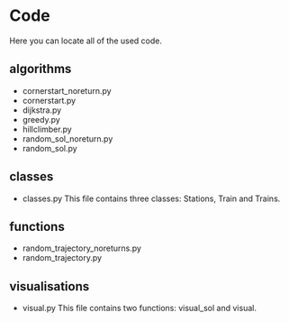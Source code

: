 # Code
Here you can locate all of the used code.

## algorithms
* cornerstart_noreturn.py
* cornerstart.py
* dijkstra.py
* greedy.py
* hillclimber.py
* random_sol_noreturn.py
* random_sol.py

## classes
* classes.py
This file contains three classes: Stations, Train and Trains.

## functions
* random_trajectory_noreturns.py
* random_trajectory.py

## visualisations
* visual.py
This file contains two functions: visual_sol and visual.
